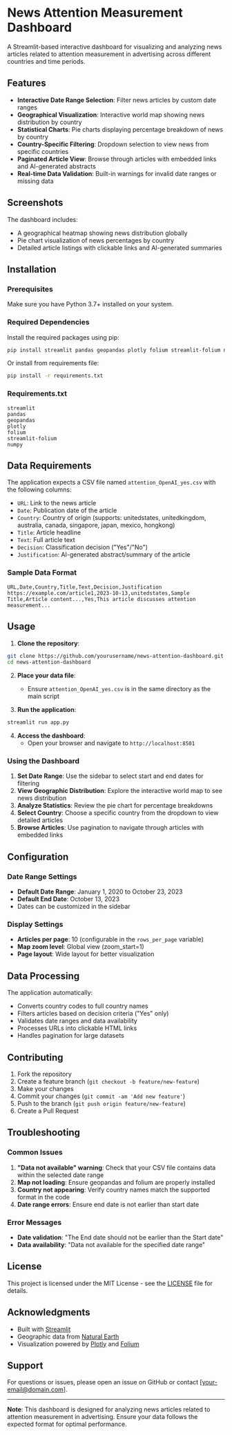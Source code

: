 # News Attention Measurement Dashboard

A Streamlit-based interactive dashboard for visualizing and analyzing news articles related to attention measurement in advertising across different countries and time periods.

## Features

- **Interactive Date Range Selection**: Filter news articles by custom date ranges
- **Geographical Visualization**: Interactive world map showing news distribution by country
- **Statistical Charts**: Pie charts displaying percentage breakdown of news by country
- **Country-Specific Filtering**: Dropdown selection to view news from specific countries
- **Paginated Article View**: Browse through articles with embedded links and AI-generated abstracts
- **Real-time Data Validation**: Built-in warnings for invalid date ranges or missing data

## Screenshots

The dashboard includes:
- A geographical heatmap showing news distribution globally
- Pie chart visualization of news percentages by country
- Detailed article listings with clickable links and AI-generated summaries

## Installation

### Prerequisites

Make sure you have Python 3.7+ installed on your system.

### Required Dependencies

Install the required packages using pip:

```bash
pip install streamlit pandas geopandas plotly folium streamlit-folium numpy
```

Or install from requirements file:

```bash
pip install -r requirements.txt
```

### Requirements.txt
```
streamlit
pandas
geopandas
plotly
folium
streamlit-folium
numpy
```

## Data Requirements

The application expects a CSV file named `attention_OpenAI_yes.csv` with the following columns:

- `URL`: Link to the news article
- `Date`: Publication date of the article
- `Country`: Country of origin (supports: unitedstates, unitedkingdom, australia, canada, singapore, japan, mexico, hongkong)
- `Title`: Article headline
- `Text`: Full article text
- `Decision`: Classification decision ("Yes"/"No")
- `Justification`: AI-generated abstract/summary of the article

### Sample Data Format
```csv
URL,Date,Country,Title,Text,Decision,Justification
https://example.com/article1,2023-10-13,unitedstates,Sample Title,Article content...,Yes,This article discusses attention measurement...
```

## Usage

1. **Clone the repository**:
```bash
git clone https://github.com/yourusername/news-attention-dashboard.git
cd news-attention-dashboard
```

2. **Place your data file**:
   - Ensure `attention_OpenAI_yes.csv` is in the same directory as the main script

3. **Run the application**:
```bash
streamlit run app.py
```

4. **Access the dashboard**:
   - Open your browser and navigate to `http://localhost:8501`

### Using the Dashboard

1. **Set Date Range**: Use the sidebar to select start and end dates for filtering
2. **View Geographic Distribution**: Explore the interactive world map to see news distribution
3. **Analyze Statistics**: Review the pie chart for percentage breakdowns
4. **Select Country**: Choose a specific country from the dropdown to view detailed articles
5. **Browse Articles**: Use pagination to navigate through articles with embedded links

## Configuration

### Date Range Settings
- **Default Date Range**: January 1, 2020 to October 23, 2023
- **Default End Date**: October 13, 2023
- Dates can be customized in the sidebar

### Display Settings
- **Articles per page**: 10 (configurable in the `rows_per_page` variable)
- **Map zoom level**: Global view (zoom_start=1)
- **Page layout**: Wide layout for better visualization

## Data Processing

The application automatically:
- Converts country codes to full country names
- Filters articles based on decision criteria ("Yes" only)
- Validates date ranges and data availability
- Processes URLs into clickable HTML links
- Handles pagination for large datasets

## Contributing

1. Fork the repository
2. Create a feature branch (`git checkout -b feature/new-feature`)
3. Make your changes
4. Commit your changes (`git commit -am 'Add new feature'`)
5. Push to the branch (`git push origin feature/new-feature`)
6. Create a Pull Request

## Troubleshooting

### Common Issues

1. **"Data not available" warning**: Check that your CSV file contains data within the selected date range
2. **Map not loading**: Ensure geopandas and folium are properly installed
3. **Country not appearing**: Verify country names match the supported format in the code
4. **Date range errors**: Ensure end date is not earlier than start date

### Error Messages
- **Date validation**: "The End date should not be earlier than the Start date"
- **Data availability**: "Data not available for the specified date range"

## License

This project is licensed under the MIT License - see the [LICENSE](LICENSE) file for details.

## Acknowledgments

- Built with [Streamlit](https://streamlit.io/)
- Geographic data from [Natural Earth](https://www.naturalearthdata.com/)
- Visualization powered by [Plotly](https://plotly.com/) and [Folium](https://folium.readthedocs.io/)

## Support

For questions or issues, please open an issue on GitHub or contact [your-email@domain.com].

---

**Note**: This dashboard is designed for analyzing news articles related to attention measurement in advertising. Ensure your data follows the expected format for optimal performance.
